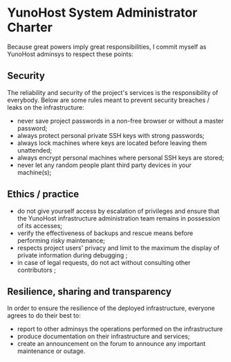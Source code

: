 # YunoHost System Administrator Charter

Because great powers imply great responsibilities, I commit myself as YunoHost adminsys to respect these points:

## Security
The reliability and security of the project's services is the responsibility of everybody. Below are some rules meant to prevent security breaches / leaks on the infrastructure:

 * never save project passwords in a non-free browser or without a master password;
 * always protect personal private SSH keys with strong passwords;
 * always lock machines where keys are located before leaving them unattended;
 * always encrypt personal machines where personal SSH keys are stored;
  * never let any random people plant third party devices in your machine(s);


## Ethics / practice

 * do not give yourself access by escalation of privileges and ensure that the YunoHost infrastructure administration team remains in possession of its accesses;
 * verify the effectiveness of backups and rescue means before performing risky maintenance;
 * respects project users' privacy and limit to the maximum the display of private information during debugging ;
 * in case of legal requests, do not act without consulting other contributors ;



## Resilience, sharing and transparency
In order to ensure the resilience of the deployed infrastructure, everyone agrees to do their best to:

 * report to other adminsys the operations performed on the infrastructure
 * produce documentation on their infrastructure and services;
 * create an announcement on the forum to announce any important maintenance or outage.
